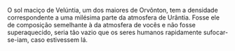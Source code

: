 ﻿O sol maciço de Velúntia, um dos maiores de Orvônton, tem a densidade correspondente a uma milésima parte da atmosfera de Urântia. Fosse ele de composição semelhante à da atmosfera de vocês e não fosse superaquecido, seria tão vazio que os seres humanos rapidamente sufocar-se-iam, caso estivessem lá.